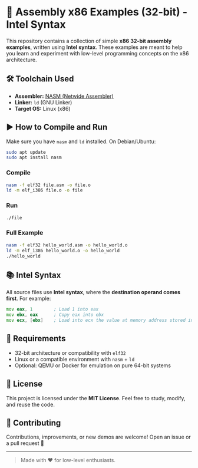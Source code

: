 # 🧠 Assembly x86 Examples (32-bit) - Intel Syntax

This repository contains a collection of simple **x86 32-bit assembly examples**, written using **Intel syntax**. These examples are meant to help you learn and experiment with low-level programming concepts on the x86 architecture.

## 🛠 Toolchain Used

- **Assembler:** [NASM (Netwide Assembler)](https://www.nasm.us/)
- **Linker:** `ld` (GNU Linker)
- **Target OS:** Linux (x86)

## ▶️ How to Compile and Run

Make sure you have `nasm` and `ld` installed. On Debian/Ubuntu:

```bash
sudo apt update
sudo apt install nasm
```

### Compile

```bash
nasm -f elf32 file.asm -o file.o
ld -m elf_i386 file.o -o file
```

### Run

```bash
./file
```

### Full Example

```bash
nasm -f elf32 hello_world.asm -o hello_world.o
ld -m elf_i386 hello_world.o -o hello_world
./hello_world
```

## 📚 Intel Syntax

All source files use **Intel syntax**, where the **destination operand comes first**. For example:

```asm
mov eax, 1        ; Load 1 into eax
mov ebx, eax      ; Copy eax into ebx
mov ecx, [ebx]    ; Load into ecx the value at memory address stored in ebx
```

## 🧩 Requirements

- 32-bit architecture or compatibility with `elf32`
- Linux or a compatible environment with `nasm` + `ld`
- Optional: QEMU or Docker for emulation on pure 64-bit systems

## 📝 License

This project is licensed under the **MIT License**. Feel free to study, modify, and reuse the code.

## 🤝 Contributing

Contributions, improvements, or new demos are welcome! Open an issue or a pull request 🚀

---

> Made with ❤️ for low-level enthusiasts.
